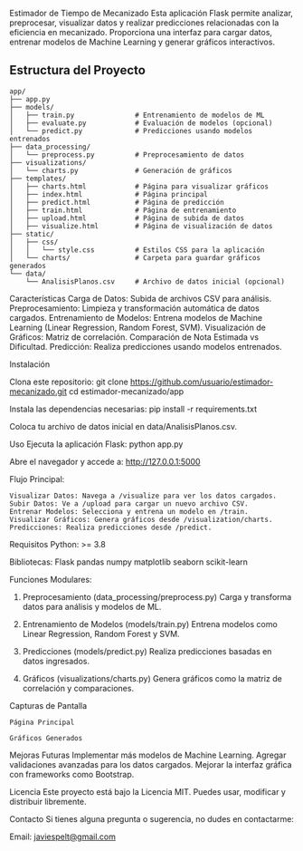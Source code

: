 Estimador de Tiempo de Mecanizado
Esta aplicación Flask permite analizar, preprocesar, visualizar datos y realizar predicciones relacionadas con la eficiencia en mecanizado. Proporciona una interfaz para cargar datos, entrenar modelos de Machine Learning y generar gráficos interactivos.

## **Estructura del Proyecto**

```plaintext
app/
├── app.py
├── models/
│   ├── train.py               # Entrenamiento de modelos de ML
│   ├── evaluate.py            # Evaluación de modelos (opcional)
│   └── predict.py             # Predicciones usando modelos entrenados
├── data_processing/
│   └── preprocess.py          # Preprocesamiento de datos
├── visualizations/
│   └── charts.py              # Generación de gráficos
├── templates/
│   ├── charts.html            # Página para visualizar gráficos
│   ├── index.html             # Página principal
│   ├── predict.html           # Página de predicción
│   ├── train.html             # Página de entrenamiento
│   ├── upload.html            # Página de subida de datos
│   ├── visualize.html         # Página de visualización de datos
├── static/
│   ├── css/
│   │   └── style.css          # Estilos CSS para la aplicación
│   └── charts/                # Carpeta para guardar gráficos generados
└── data/
    └── AnalisisPlanos.csv     # Archivo de datos inicial (opcional)
```

Características
    Carga de Datos: Subida de archivos CSV para análisis.
    Preprocesamiento: Limpieza y transformación automática de datos cargados.
    Entrenamiento de Modelos: Entrena modelos de Machine Learning (Linear Regression, Random Forest, SVM).
    Visualización de Gráficos:
        Matriz de correlación.
        Comparación de Nota Estimada vs Dificultad.
    Predicción: Realiza predicciones usando modelos entrenados.

Instalación

Clona este repositorio:
    git clone https://github.com/usuario/estimador-mecanizado.git
    cd estimador-mecanizado/app

Instala las dependencias necesarias:
    pip install -r requirements.txt

Coloca tu archivo de datos inicial en data/AnalisisPlanos.csv.

Uso
Ejecuta la aplicación Flask:
    python app.py

Abre el navegador y accede a:
    http://127.0.0.1:5000

Flujo Principal:

    Visualizar Datos: Navega a /visualize para ver los datos cargados.
    Subir Datos: Ve a /upload para cargar un nuevo archivo CSV.
    Entrenar Modelos: Selecciona y entrena un modelo en /train.
    Visualizar Gráficos: Genera gráficos desde /visualization/charts.
    Predicciones: Realiza predicciones desde /predict.

Requisitos
    Python: >= 3.8

Bibliotecas:
    Flask
    pandas
    numpy
    matplotlib
    seaborn
    scikit-learn

Funciones Modulares:

1. Preprocesamiento (data_processing/preprocess.py)
    Carga y transforma datos para análisis y modelos de ML.

2. Entrenamiento de Modelos (models/train.py)
Entrena modelos como Linear Regression, Random Forest y SVM.

3. Predicciones (models/predict.py)
Realiza predicciones basadas en datos ingresados.

4. Gráficos (visualizations/charts.py)
Genera gráficos como la matriz de correlación y comparaciones.

Capturas de Pantalla

    Página Principal

    Gráficos Generados

Mejoras Futuras
    Implementar más modelos de Machine Learning.
    Agregar validaciones avanzadas para los datos cargados.
    Mejorar la interfaz gráfica con frameworks como Bootstrap.

Licencia
    Este proyecto está bajo la Licencia MIT. Puedes usar, modificar y distribuir libremente.

Contacto
    Si tienes alguna pregunta o sugerencia, no dudes en contactarme:

Email: javiespelt@gmail.com
